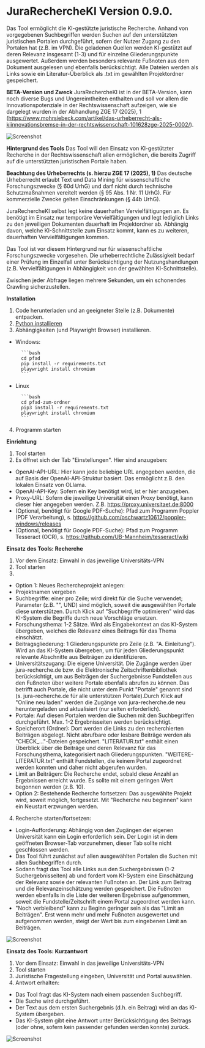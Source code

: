 # JuraRechercheKI Version 0.9.0.
Das Tool ermöglicht die KI-gestützte juristische Recherche. Anhand von vorgegebenen Suchbegriffen werden Suchen auf den unterstützten juristischen Portalen durchgeführt, sofern der Nutzer Zugang zu den Portalen hat (z.B. im VPN).
Die geladenen Quellen werden KI-gestützt auf deren Relevanz insgesamt (1-3) und für einzelne Gliederungspunkte ausgewertet. Außerdem werden besonders relevante Fußnoten aus dem Dokument ausgelesen und ebenfalls berücksichtigt.
Alle Dateien werden als Links sowie ein Literatur-Überblick als .txt im gewählten Projektordner gespeichert.

**BETA-Version und Zweck**
JuraRechercheKI ist in der BETA-Version, kann noch diverse Bugs und Ungereimtheiten enthalten und soll vor allem die Innovationspotenziale in der Rechtswissenschaft aufzeigen, wie sie dargelegt wurden in der Abhandlung ZGE 17 (2025), 1 (https://www.mohrsiebeck.com/artikel/das-urheberrecht-als-kiinnovationsbremse-in-der-rechtswissenschaft-101628zge-2025-0002/).

![Screenshot](assets/Screenshot1.PNG)

**Hintergrund des Tools**
Das Tool will den Einsatz von KI-gestützter Recherche in der Rechtswissenschaft allen ermöglichen, die bereits Zugriff auf die unterstützten juristischen Portale haben.

**Beachtung des Urheberrechts (s. hierzu ZGE 17 (2025), 1)**
Das deutsche Urheberrecht erlaubt Text und Data Mining für wissenschaftliche Forschungszwecke (§ 60d UrhG) und darf nicht durch technische Schutzmaßnahmen vereitelt werden (§ 95 Abs. 1 Nr. 11 UrhG). Für kommerzielle Zwecke gelten Einschränkungen (§ 44b UrhG).

JuraRechercheKI selbst legt keine dauerhaften Vervielfältigungen an. Es benötigt im Einsatz nur temporäre Vervielfältigungen und legt lediglich Links zu den jeweiligen Dokumenten dauerhaft im Projektordner ab. Abhängig davon, welche KI-Schnittstelle zum Einsatz kommt, kann es zu weiteren, dauerhaften Vervielfältigungen kommen.

Das Tool ist vor diesem Hintergrund nur für wissenschaftliche Forschungszwecke vorgesehen. Die urheberrechtliche Zulässigkeit bedarf einer Prüfung im Einzelfall unter Berücksichtigung der Nutzungshandlungen (z.B. Vervielfältigungen in Abhängigkeit von der gewählten KI-Schnittstelle).

Zwischen jeder Abfrage liegen mehrere Sekunden, um ein schonendes Crawling sicherzustellen.

**Installation**
1. Code herunterladen und an geeigneter Stelle (z.B. Dokumente) entpacken.
2. [Python installieren](https://www.python.org/downloads/)
3. Abhängigkeiten (und Playwright Browser) installieren.
- Windows:
	
		```bash
		cd pfad
		pip install -r requirements.txt
		playwright install chromium
		```

- Linux
		
		```bash
		cd pfad-zum-ordner
		pip3 install -r requirements.txt
		playwright install chromium
		```
4. Programm starten

**Einrichtung**
1. Tool starten
2. Es öffnet sich der Tab "Einstellungen". Hier sind anzugeben:
- OpenAI-API-URL: Hier kann jede beliebige URL angegeben werden, die auf Basis der OpenAI-API-Struktur basiert. Das ermöglicht z.B. den lokalen Einsatz von OLlama.
- OpenAI-API-Key: Sofern ein Key benötigt wird, ist er hier anzugeben.
- Proxy-URL: Sofern die jeweilige Universität einen Proxy benötigt, kann dieser hier angegeben werden. Z.B. https://proxy.universitaet.de:8000
- (Optional, benötigt für Google PDF-Suche): Pfad zum Programm Poppler (PDF Verarbeitung), s. https://github.com/oschwartz10612/poppler-windows/releases
- (Optional, benötigt für Google PDF-Suche): Pfad zum Programm Tesseract (OCR), s. https://github.com/UB-Mannheim/tesseract/wiki

**Einsatz des Tools: Recherche**
1. Vor dem Einsatz: Einwahl in das jeweilige Universitäts-VPN
2. Tool starten
3.
- Option 1: Neues Rechercheprojekt anlegen:
- Projektnamen vergeben
- Suchbegriffe: einer pro Zeile; wird direkt für die Suche verwendet; Parameter (z.B. "", UND) sind möglich, soweit die ausgewählten Portale diese unterstützen. Durch Klick auf "Suchbegriffe optimieren" wird das KI-System die Begriffe durch neue Vorschläge ersetzen.
- Forschungsthema: 1-2 Sätze. Wird als Eingabekontext an das KI-System übergeben, welches die Relevanz eines Beitrags für das Thema einschätzt.
- Beitragsgliederung: 1 Gliederungspunkte pro Zeile (z.B. "A. Einleitung"). Wird an das KI-System übergeben, um für jeden Gliederungspunkt relevante Abschnitte aus Beiträgen zu identifizieren.
- Universitätszugang: Die eigene Universität. Die Zugänge werden über jura-recherche.de bzw. die Elektronische Zeitschriftenbibliothek berücksichtigt, um aus Beiträgen der Suchergebnisse Fundstellen aus den Fußnoten über weitere Portale ebenfalls abrufen zu können. Das betrifft auch Portale, die nicht unter dem Punkt "Portale" genannt sind (s. jura-recherche.de für alle unterstützen Portale).Durch Klick auf "Online neu laden" werden die Zugänge von jura-recherche.de neu heruntergeladen und aktualisiert (nur selten erforderlich).
- Portale: Auf diesen Portalen werden die Suchen mit den Suchbegriffen durchgeführt. Max. 1-2 Ergebnisseiten werden berücksichtigt.
- Speicherort (Ordner): Dort werden die Links zu den recherchierten Beiträgen abgelegt. Nicht abrufbare oder lesbare Beiträge werden als "CHECK_..."-Dateien gespeichert. "LITERATUR.txt" enthält einen Überblick über die Beiträge und deren Relevanz für das Forschungsthema, kategorisiert nach Gliederungspunkten. "WEITERE-LITERATUR.txt" enthält Fundstellen, die keinem Portal zugeordnet werden konnten und daher nicht abgerufen wurden.
- Limit an Beiträgen: Die Recherche endet, sobald diese Anzahl an Ergebnissen erreicht wurde. Es sollte mit einem geringen Wert begonnen werden (z.B. 10).
- Option 2: Bestehende Recherche fortsetzen: Das ausgewählte Projekt wird, soweit möglich, fortgesetzt. Mit "Recherche neu beginnen" kann ein Neustart erzwungen werden.
4. Recherche starten/fortsetzen:
- Login-Aufforderung: Abhängig von den Zugängen der eigenen Universität kann ein Login erforderlich sein. Der Login ist in dem geöffneten Browser-Tab vorzunehmen, dieser Tab sollte nicht geschlossen werden.
- Das Tool führt zunächst auf allen ausgewählten Portalen die Suchen mit allen Suchbegriffen durch.
- Sodann fragt das Tool alle Links aus den Suchergebnissen (1-2 Suchergebnisseiten) ab und fordert vom KI-System eine Einschätzung der Relevanz sowie der relevanten Fußnoten an. Der Link zum Beitrag und die Relevanzeinschätzung werden gespeichert. Die Fußnoten werden ebenfalls in die Liste der weiteren Ergebnisse aufgenommen, soweit die Fundstelle/Zeitschrift einem Portal zugeordnet werden kann.
- "Noch verbleibend" kann zu Beginn geringer sein als das "Limit an Beiträgen". Erst wenn mehr und mehr Fußnoten ausgewertet und aufgenommen werden, steigt der Wert bis zum eingebenen Limit an Beiträgen.

![Screenshot](assets/Screenshot2.PNG)

**Einsatz des Tools: Kurzantwort**
1. Vor dem Einsatz: Einwahl in das jeweilige Universitäts-VPN
2. Tool starten
3. Juristische Fragestellung eingeben, Universität und Portal auswählen.
4. Antwort erhalten:
- Das Tool fragt das KI-System nach einem passenden Suchbegriff.
- Die Suche wird durchgeführt.
- Der Text aus dem ersten Suchergebnis (d.h. ein Beitrag) wird an das KI-System übergeben.
- Das KI-System gibt eine Antwort unter Berücksichtigung des Beitrags (oder ohne, sofern kein passender gefunden werden konnte) zurück.

![Screenshot](assets/Screenshot3.PNG)
